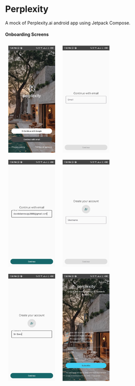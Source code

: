 # Perplexity

A mock of Perplexity.ai android app using Jetpack Compose.

#### Onboarding Screens
  <img src="screenshots/1.jpg" width="30%" vspace="10" hspace="10">

  <img src="screenshots/2.jpg" width="30%" vspace="10" hspace="10">

  <img src="screenshots/3.jpg" width="30%" vspace="10" hspace="10">

  <img src="screenshots/4.jpg" width="30%" vspace="10" hspace="10">

  <img src="screenshots/5.jpg" width="30%" vspace="10" hspace="10">

  <img src="screenshots/6.jpg" width="30%" vspace="10" hspace="10">